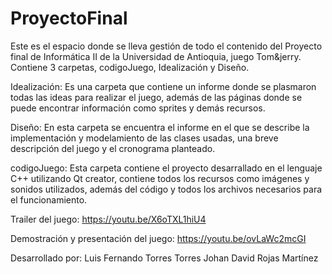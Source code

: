 # ProyectoFinal
Este es el espacio donde se lleva gestión de todo el contenido del Proyecto final de Informática II de la Universidad de Antioquia, juego Tom&jerry. Contiene 3 carpetas, codigoJuego, Idealización y Diseño.

Idealización: Es una carpeta que contiene un informe donde se plasmaron todas las ideas para realizar el juego, además de las páginas donde se puede encontrar información como sprites y demás recursos.

Diseño: En esta carpeta se encuentra el informe en el que se describe la implementación y modelamiento de las clases usadas, una breve descripción del juego y el cronograma planteado.

codigoJuego: Esta carpeta contiene el proyecto desarrallado en el lenguaje C++ utilizando Qt creator, contiene todos los recursos como imágenes y sonidos utilizados, además del código y todos los archivos necesarios para el funcionamiento.

Trailer del juego: https://youtu.be/X6oTXL1hiU4

Demostración y presentación del juego: https://youtu.be/ovLaWc2mcGI


Desarrollado por:
Luis Fernando Torres Torres
Johan David Rojas Martínez

